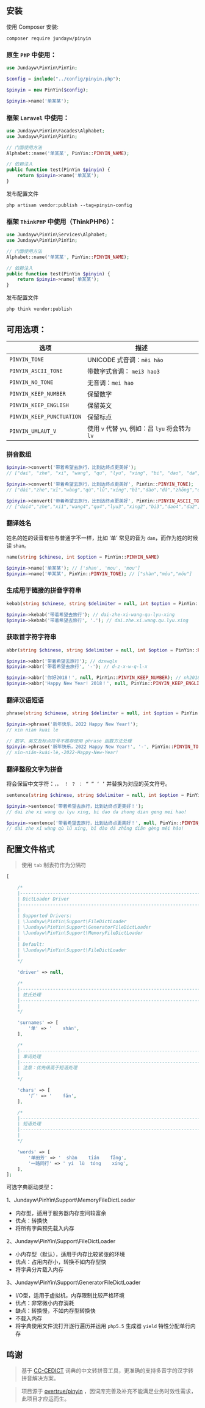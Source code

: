 ## 安装

使用 Composer 安装:

```shell
composer require jundayw/pinyin
```

### 原生 `PHP` 中使用：

```php
use Jundayw\PinYin\PinYin;

$config = include("../config/pinyin.php");

$pinyin = new PinYin($config);

$pinyin->name('单某某');
```

### 框架 `Laravel` 中使用：

```php
use Jundayw\PinYin\Facades\Alphabet;
use Jundayw\PinYin\PinYin;

// 门面使用方法
Alphabet::name('单某某', PinYin::PINYIN_NAME);

// 依赖注入
public function test(PinYin $pinyin) {
    return $pinyin->name('单某某');
}
```

发布配置文件

```shell
php artisan vendor:publish --tag=pinyin-config
```

### 框架 `ThinkPHP` 中使用（ThinkPHP6）：

```php
use Jundayw\PinYin\Services\Alphabet;
use Jundayw\PinYin\PinYin;

// 门面使用方法
Alphabet::name('单某某', PinYin::PINYIN_NAME);

// 依赖注入
public function test(PinYin $pinyin) {
    return $pinyin->name('单某某');
}
```

发布配置文件

```shell
php think vendor:publish
```

## 可用选项：

|      选项      | 描述                                                |
| -------------  | ---------------------------------------------------|
| `PINYIN_TONE`  | UNICODE 式音调：`měi hǎo`                    |
| `PINYIN_ASCII_TONE`  | 带数字式音调：  `mei3 hao3`                    |
| `PINYIN_NO_TONE`    |  无音调：`mei hao` | 
| `PINYIN_KEEP_NUMBER`    | 保留数字  | 
| `PINYIN_KEEP_ENGLISH`   | 保留英文   | 
| `PINYIN_KEEP_PUNCTUATION`   |  保留标点  | 
| `PINYIN_UMLAUT_V` | 使用 `v` 代替 `yu`, 例如：吕 `lyu` 将会转为 `lv` |

### 拼音数组

```php
$pinyin->convert('带着希望去旅行，比到达终点更美好');
// ["dai", "zhe", "xi", "wang", "qu", "lyu", "xing", "bi", "dao", "da", "zhong", "dian", "geng", "mei", "hao"]

$pinyin->convert('带着希望去旅行，比到达终点更美好', PinYin::PINYIN_TONE);
// ["dài","zhe","xī","wàng","qù","lǚ","xíng","bǐ","dào","dá","zhōng","diǎn","gèng","měi","hǎo"]

$pinyin->convert('带着希望去旅行，比到达终点更美好', PinYin::PINYIN_ASCII_TONE);
// ["dai4","zhe","xi1","wang4","qu4","lyu3","xing2","bi3","dao4","da2","zhong1","dian3","geng4","mei3","hao3"]
```

### 翻译姓名

姓名的姓的读音有些与普通字不一样，比如 ‘单’ 常见的音为 `dan`，而作为姓的时候读 `shan`。

```php
name(string $chinese, int $option = PinYin::PINYIN_NAME)
```

```php
$pinyin->name('单某某'); // ['shan', 'mou', 'mou']
$pinyin->name('单某某', PinYin::PINYIN_TONE); // ["shàn","mǒu","mǒu"]
```

### 生成用于链接的拼音字符串

```php
kebab(string $chinese, string $delimiter = null, int $option = PinYin::PINYIN_DEFAULT  | PinYin::PINYIN_KEEP_NUMBER | PinYin::PINYIN_KEEP_ENGLISH)
```

```php
$pinyin->kebab('带着希望去旅行'); // dai-zhe-xi-wang-qu-lyu-xing
$pinyin->kebab('带着希望去旅行', '.'); // dai.zhe.xi.wang.qu.lyu.xing
```

### 获取首字符字符串

```php
abbr(string $chinese, string $delimiter = null, int $option = PinYin::PINYIN_DEFAULT | PinYin::PINYIN_NO_TONE)
```

```php
$pinyin->abbr('带着希望去旅行'); // dzxwqlx
$pinyin->abbr('带着希望去旅行', '-'); // d-z-x-w-q-l-x

$pinyin->abbr('你好2018！', null, PinYin::PINYIN_KEEP_NUMBER); // nh2018
$pinyin->abbr('Happy New Year! 2018！', null, PinYin::PINYIN_KEEP_ENGLISH); // HNY2018
```

### 翻译汉语短语

```php
phrase(string $chinese, string $delimiter = null, int $option = PinYin::PINYIN_DEFAULT)
```

```php
$pinyin->phrase('新年快乐，2022 Happy New Year!');
// xin nian kuai le

// 数字、英文及标点符号不推荐使用 phrase 函数方法处理
$pinyin->phrase('新年快乐，2022 Happy New Year!', '-', PinYin::PINYIN_TONE | PinYin::PINYIN_KEEP_PUNCTUATION | PinYin::PINYIN_KEEP_ENGLISH | PinYin::PINYIN_KEEP_NUMBER);
// xīn-nián-kuài-lè,-2022-Happy-New-Year!
```

### 翻译整段文字为拼音

将会保留中文字符：`，。 ！ ？ ： “ ” ‘ ’` 并替换为对应的英文符号。

```php
sentence(string $chinese, string $delimiter = null, int $option = PinYin::PINYIN_NO_TONE | PinYin::PINYIN_KEEP_PUNCTUATION | PinYin::PINYIN_KEEP_ENGLISH | PinYin::PINYIN_KEEP_NUMBER)
```

```php
$pinyin->sentence('带着希望去旅行，比到达终点更美好！');
// dai zhe xi wang qu lyu xing, bi dao da zhong dian geng mei hao!

$pinyin->sentence('带着希望去旅行，比到达终点更美好！', null, PinYin::PINYIN_TONE);
// dài zhe xī wàng qù lǚ xíng, bǐ dào dá zhōng diǎn gèng měi hǎo!
```

## 配置文件格式

> 使用 `tab` 制表符作为分隔符

```php
[

    /*
    |--------------------------------------------------------------------------
    | DictLoader Driver
    |--------------------------------------------------------------------------
    |
    | Supported Drivers:
    | \Jundayw\PinYin\Support\FileDictLoader
    | \Jundayw\PinYin\Support\GeneratorFileDictLoader
    | \Jundayw\PinYin\Support\MemoryFileDictLoader
    |
    | Default:
    | \Jundayw\PinYin\Support\FileDictLoader
    |
    */

    'driver' => null,

    /*
    |--------------------------------------------------------------------------
    | 姓氏处理
    |--------------------------------------------------------------------------
    |
    */

    'surnames' => [
        '单' => '	shàn',
    ],

    /*
    |--------------------------------------------------------------------------
    | 单词处理
    |--------------------------------------------------------------------------
    | 注意：优先级高于短语处理
    |
    */

    'chars' => [
        '⺁' => '	fǎn',
    ],

    /*
    |--------------------------------------------------------------------------
    | 短语处理
    |--------------------------------------------------------------------------
    |
    */

    'words' => [
        '单田芳' => '	shàn	tián	fāng',
        '一路同行' => '	yí	lù	tóng	xíng',
    ],
];
```

可选字典驱动类型：

1、Jundayw\PinYin\Support\MemoryFileDictLoader

- 内存型，适用于服务器内存空间较富余
- 优点：转换快
- 将所有字典预先载入内存

2、Jundayw\PinYin\Support\FileDictLoader

- 小内存型（默认），适用于内存比较紧张的环境
- 优点：占用内存小，转换不如内存型快
- 将字典分片载入内存

3、Jundayw\PinYin\Support\GeneratorFileDictLoader

- I/O型，适用于虚拟机，内存限制比较严格环境
- 优点：非常微小内存消耗
- 缺点：转换慢，不如内存型转换快
- 不载入内存
- 将字典使用文件流打开逐行遍历并运用 `php5.5` 生成器 `yield` 特性分配单行内存

## 鸣谢

> 基于 [CC-CEDICT](http://cc-cedict.org/wiki/) 词典的中文转拼音工具，更准确的支持多音字的汉字转拼音解决方案。

> 项目源于 [overtrue/pinyin](https://github.com/overtrue/pinyin) ，因词库完善及补充不能满足业务时效性需求，此项目才应运而生。
